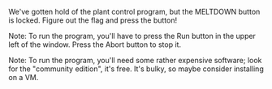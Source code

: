 We've gotten hold of the plant control program, but the MELTDOWN button is locked. Figure out the flag and press the button!

Note: To run the program, you'll have to press the Run button in the upper left of the window. Press the Abort button to stop it.

Note: To run the program, you'll need some rather expensive software; look for the "community edition", it's free. It's bulky, so maybe consider installing on a VM.
